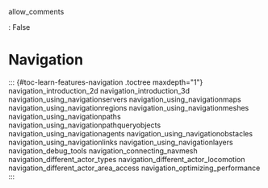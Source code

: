 allow_comments

:   False

# Navigation

::: {#toc-learn-features-navigation .toctree maxdepth="1"}
navigation_introduction_2d navigation_introduction_3d
navigation_using_navigationservers navigation_using_navigationmaps
navigation_using_navigationregions navigation_using_navigationmeshes
navigation_using_navigationpaths
navigation_using_navigationpathqueryobjects
navigation_using_navigationagents navigation_using_navigationobstacles
navigation_using_navigationlinks navigation_using_navigationlayers
navigation_debug_tools navigation_connecting_navmesh
navigation_different_actor_types navigation_different_actor_locomotion
navigation_different_actor_area_access navigation_optimizing_performance
:::

